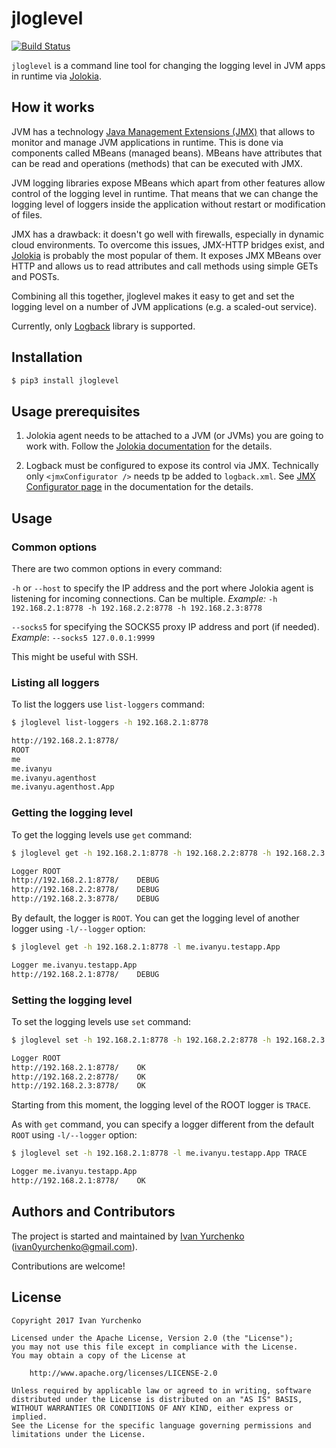 # jloglevel

[![Build Status](https://travis-ci.org/ivanyu/jloglevel.svg?branch=master)](https://travis-ci.org/ivanyu/jloglevel)

`jloglevel` is a command line tool for changing the logging level in JVM apps in runtime via [Jolokia](https://jolokia.org/).

## How it works

JVM has a technology [Java Management Extensions (JMX)](https://en.wikipedia.org/wiki/Java_Management_Extensions) that allows to monitor and manage JVM applications in runtime. This is done via components called MBeans (managed beans). MBeans have attributes that can be read and operations (methods) that can be executed with JMX.

JVM logging libraries expose MBeans which apart from other features allow control of the logging level in runtime. That means that we can change the logging level of loggers inside the application without restart or modification of files.

JMX has a drawback: it doesn't go well with firewalls, especially in dynamic cloud environments. To overcome this issues, JMX-HTTP bridges exist, and [Jolokia](https://jolokia.org/) is probably the most popular of them. It exposes JMX MBeans over HTTP and allows us to read attributes and call methods using simple GETs and POSTs.

Combining all this together, jloglevel makes it easy to get and set the logging level on a number of JVM applications (e.g. a scaled-out service).

Currently, only [Logback](https://logback.qos.ch/) library is supported.

## Installation

```bash
$ pip3 install jloglevel
```

## Usage prerequisites

1. Jolokia agent needs to be attached to a JVM (or JVMs) you are going to work with. Follow the [Jolokia documentation](https://jolokia.org/documentation.html) for the details.

2. Logback must be configured to expose its control via JMX.
Technically only `<jmxConfigurator />` needs tp be added to `logback.xml`. See [JMX Configurator page](https://logback.qos.ch/manual/jmxConfig.html) in the documentation for the details.

## Usage 

### Common options

There are two common options in every command:

`-h` or `--host` to specify the IP address and the port where Jolokia agent is listening for incoming connections. Can be multiple. _Example:_ `-h 192.168.2.1:8778 -h 192.168.2.2:8778 -h 192.168.2.3:8778`

`--socks5` for specifying the SOCKS5 proxy IP address and port (if needed). _Example_: `--socks5 127.0.0.1:9999`

This might be useful with SSH.

### Listing all loggers

To list the loggers use `list-loggers` command:

```bash
$ jloglevel list-loggers -h 192.168.2.1:8778

http://192.168.2.1:8778/
ROOT
me
me.ivanyu
me.ivanyu.agenthost
me.ivanyu.agenthost.App
```

### Getting the logging level

To get the logging levels use `get` command:

```bash
$ jloglevel get -h 192.168.2.1:8778 -h 192.168.2.2:8778 -h 192.168.2.3:8778

Logger ROOT
http://192.168.2.1:8778/	DEBUG
http://192.168.2.2:8778/	DEBUG
http://192.168.2.3:8778/	DEBUG
```

By default, the logger is `ROOT`. You can get the logging level of another logger using `-l/--logger` option:

```bash
$ jloglevel get -h 192.168.2.1:8778 -l me.ivanyu.testapp.App

Logger me.ivanyu.testapp.App
http://192.168.2.1:8778/	DEBUG
```

### Setting the logging level

To set the logging levels use `set` command:

```bash
$ jloglevel set -h 192.168.2.1:8778 -h 192.168.2.2:8778 -h 192.168.2.3:8778 TRACE

Logger ROOT
http://192.168.2.1:8778/	OK
http://192.168.2.2:8778/	OK
http://192.168.2.3:8778/	OK
```

Starting from this moment, the logging level of the ROOT logger is `TRACE`.

As with `get` command, you can specify a logger different from the default `ROOT` using `-l/--logger` option:

```bash
$ jloglevel set -h 192.168.2.1:8778 -l me.ivanyu.testapp.App TRACE

Logger me.ivanyu.testapp.App
http://192.168.2.1:8778/	OK
```

## Authors and Contributors

The project is started and maintained by [Ivan Yurchenko](https://ivanyu.me/) (ivan0yurchenko@gmail.com).

Contributions are welcome!

## License

```
Copyright 2017 Ivan Yurchenko

Licensed under the Apache License, Version 2.0 (the "License");
you may not use this file except in compliance with the License.
You may obtain a copy of the License at

    http://www.apache.org/licenses/LICENSE-2.0

Unless required by applicable law or agreed to in writing, software
distributed under the License is distributed on an "AS IS" BASIS,
WITHOUT WARRANTIES OR CONDITIONS OF ANY KIND, either express or implied.
See the License for the specific language governing permissions and
limitations under the License.
```
